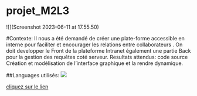 # projet_M2L3
![](Screenshot 2023-06-11 at 17.55.50)

#Contexte: Il nous a été demandé de créer une plate-forme accessible en interne pour faciliter et encourager
les relations entre collaborateurs .
On doit developper le Front de la plateforme Intranet également une partie Back pour la gestion
des requêtes coté serveur.
Resultats attendus:
code source
Création et modélisation de l’interface graphique et la rendre dynamique.

##Languages utilisés: 
![](https://tse3.mm.bing.net/th?id=OIP.113DmiuHzmxHJ3PjX8AoMQHaCB&pid=Api&P=0&h=180)



[cliquez sur le lien](https://rahmahamdi.github.io/projet_gM2L3/)
